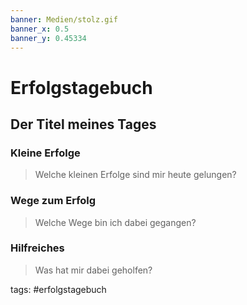 ```yaml
---
banner: Medien/stolz.gif
banner_x: 0.5
banner_y: 0.45334
---
```


# Erfolgstagebuch
## Der Titel meines Tages
>

### Kleine Erfolge
> Welche kleinen Erfolge sind mir heute gelungen?

### Wege zum Erfolg
> Welche Wege bin ich dabei gegangen?

### Hilfreiches
> Was hat mir dabei geholfen?

tags: 
#erfolgstagebuch

